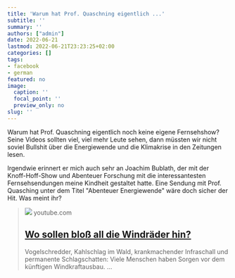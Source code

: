 ```yaml
---
title: 'Warum hat Prof. Quaschning eigentlich ...'
subtitle: ''
summary: ''
authors: ["admin"]
date: 2022-06-21
lastmod: 2022-06-21T23:23:25+02:00
categories: []
tags:
- facebook
- german
featured: no
image:
  caption: ''
  focal_point: ''
  preview_only: no
slug: ''
---
```

Warum hat Prof. Quaschning eigentlich noch keine eigene Fernsehshow? Seine Videos sollten viel, viel mehr Leute sehen, dann müssten wir nicht soviel Bullshit über die Energiewende und die Klimakrise in den Zeitungen lesen.

Irgendwie erinnert er mich auch sehr an Joachim Bublath, der mit der Knoff-Hoff-Show und Abenteuer Forschung mit die interessantesten Fernsehsendungen meine Kindheit gestaltet hatte. Eine Sendung mit Prof. Quasching unter dem Titel "Abenteuer Energiewende" wäre doch sicher der Hit. Was meint ihr?
> [![](https://i.ytimg.com/vi/nFBj7N5VOM8/maxresdefault.jpg)](https://www.youtube.com/watch?v=nFBj7N5VOM8)
> youtube.com
> ## [Wo sollen bloß all die Windräder hin?](https://www.youtube.com/watch?v=nFBj7N5VOM8)
>
>Vogelschredder, Kahlschlag im Wald, krankmachender Infraschall und permanente Schlagschatten: Viele Menschen haben Sorgen vor dem künftigen Windkraftausbau. ...


